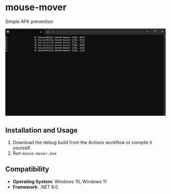 # mouse-mover
Simple AFK prevention

![Application Screenshot](screenshot.png)


## Installation and Usage
1. Download the debug build from the Actions workflow or compile it yourself.
2. Run `mouse-mover.exe`

## Compatibility
- **Operating System**: Windows 10, Windows 11
- **Framework**: .NET 8.0

